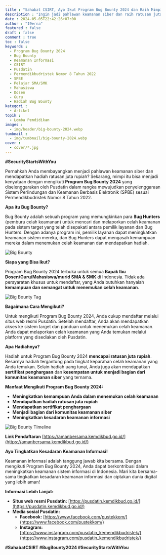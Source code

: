 ```yaml
---
title : "Sahabat CSIRT, Ayo Ikut Program Bug Bounty 2024 dan Raih Mimpi Anda!"
description : "Ingin jadi pahlawan keamanan siber dan raih ratusan juta rupiah? Ikut Program Bug Bounty 2024! Program ini terbuka untuk pelajar, mahasiswa, dosen, dan guru. Daftar sekarang dan tingkatkan keamanan informasi di Indonesia! #SahabatCSIRT #BugBounty2024 #SecurityStartsWithYou"
date : 2024-05-05T22:42:26+07:00
author : "19erna"
featured : false
draft : false
comment : true
toc : false
keywords : 
  - Program Bug Bounty 2024
  - Bug Bounty
  - Keamanan Informasi
  - CSIRT
  - Pusdatin
  - Permendikbudristek Nomor 8 Tahun 2022
  - SPBE
  - Pelajar SMA/SMK
  - Mahasiswa
  - Dosen
  - Guru
  - Hadiah Bug Bounty
kategori : 
  - Artikel
topik :
  - Lomba Pendidikan
images : 
  - img/header/big-bounty-2024.webp
tumbnail : 
  - img/tumbnail/big-bounty-2024.webp
cover : 
  - cover/*.jpg
---
```


**#SecurityStartsWithYou**

Pernahkah Anda membayangkan menjadi pahlawan keamanan siber dan mendapatkan hadiah ratusan juta rupiah? Sekarang, mimpi itu bisa menjadi kenyataan dengan mengikuti **Program Bug Bounty 2024** yang diselenggarakan oleh Pusdatin dalam rangka mewujudkan penyelenggaraan Sistem Perlindungan dan Keamanan Berbasis Elektronik (SPBE) sesuai Permendikbudristek Nomor 8 Tahun 2022.

**Apa itu Bug Bounty?**

Bug Bounty adalah sebuah program yang memungkinkan para **Bug Hunters** (pemburu celah keamanan) untuk mencari dan melaporkan celah keamanan pada sistem target yang telah disepakati antara pemilik layanan dan Bug Hunters. Dengan adanya program ini, pemilik layanan dapat meningkatkan keamanan sistem mereka, dan Bug Hunters dapat mengasah kemampuan mereka dalam menemukan celah keamanan dan mendapatkan hadiah.

![Big Bounty](/img/artikel/big-bounty.jpg)

**Siapa yang Bisa Ikut?**

Program Bug Bounty 2024 terbuka untuk semua **Bapak Ibu Dosen/Guru/Mahasiswa/murid SMA & SMK** di Indonesia. Tidak ada persyaratan khusus untuk mendaftar, yang Anda butuhkan hanyalah **kemampuan dan semangat untuk menemukan celah keamanan**.

![Big Bounty Tag](/img/artikel/big-bounty-tag.jpg)

**Bagaimana Cara Mengikuti?**

Untuk mengikuti Program Bug Bounty 2024, Anda cukup mendaftar melalui situs web resmi Pusdatin. Setelah mendaftar, Anda akan mendapatkan akses ke sistem target dan panduan untuk menemukan celah keamanan. Anda dapat melaporkan celah keamanan yang Anda temukan melalui platform yang disediakan oleh Pusdatin.

**Apa Hadiahnya?**

Hadiah untuk Program Bug Bounty 2024 **mencapai ratusan juta rupiah**. Besarnya hadiah tergantung pada tingkat keparahan celah keamanan yang Anda temukan. Selain hadiah uang tunai, Anda juga akan mendapatkan **sertifikat penghargaan** dan **kesempatan untuk menjadi bagian dari komunitas keamanan siber** yang ternama.

**Manfaat Mengikuti Program Bug Bounty 2024:**

* **Meningkatkan kemampuan Anda dalam menemukan celah keamanan**
* **Mendapatkan hadiah ratusan juta rupiah**
* **Mendapatkan sertifikat penghargaan**
* **Menjadi bagian dari komunitas keamanan siber**
* **Meningkatkan kesadaran keamanan informasi**

![Big Bounty TImeline](/img/artikel/big-bounty-timeline.jpg)

**Link Pendaftaran** [https://amanbersama.kemdikbud.go.id/](https://amanbersama.kemdikbud.go.id/)

**Ayo Tingkatkan Kesadaran Keamanan Informasi!**

Keamanan informasi adalah tanggung jawab kita bersama. Dengan mengikuti Program Bug Bounty 2024, Anda dapat berkontribusi dalam meningkatkan keamanan sistem informasi di Indonesia. Mari kita bersama-sama tingkatkan kesadaran keamanan informasi dan ciptakan dunia digital yang lebih aman!

**Informasi Lebih Lanjut:**

* **Situs web resmi Pusdatin:** [https://pusdatin.kemdikbud.go.id/](https://pusdatin.kemdikbud.go.id/)
* **Media sosial Pusdatin:**
    * **Facebook:** [https://www.facebook.com/pustekkom/](https://www.facebook.com/pustekkom/)
    * **Instagram:** [https://www.instagram.com/pusdatin_kemendikbudristek/](https://www.instagram.com/pusdatin_kemendikbudristek/)

**#SahabatCSIRT #BugBounty2024 #SecurityStartsWithYou**
